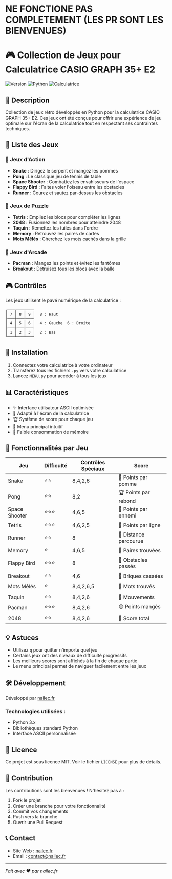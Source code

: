 # NE FONCTIONE PAS COMPLETEMENT (LES PR SONT LES BIENVENUES)
# 🎮 Collection de Jeux pour Calculatrice CASIO GRAPH 35+ E2

![Version](https://img.shields.io/badge/version-1.0.0-blue.svg)
![Python](https://img.shields.io/badge/python-3.x-green.svg)
![Calculatrice](https://img.shields.io/badge/calculatrice-CASIO%20GRAPH%2035%2B%20E2-orange.svg)

## 📝 Description

Collection de jeux rétro développés en Python pour la calculatrice CASIO GRAPH 35+ E2. Ces jeux ont été conçus pour offrir une expérience de jeu optimale sur l'écran de la calculatrice tout en respectant ses contraintes techniques.

## 🎯 Liste des Jeux

### 🐍 Jeux d'Action
- **Snake** : Dirigez le serpent et mangez les pommes
- **Pong** : Le classique jeu de tennis de table
- **Space Shooter** : Combattez les envahisseurs de l'espace
- **Flappy Bird** : Faites voler l'oiseau entre les obstacles
- **Runner** : Courez et sautez par-dessus les obstacles

### 🧩 Jeux de Puzzle
- **Tetris** : Empilez les blocs pour compléter les lignes
- **2048** : Fusionnez les nombres pour atteindre 2048
- **Taquin** : Remettez les tuiles dans l'ordre
- **Memory** : Retrouvez les paires de cartes
- **Mots Mêlés** : Cherchez les mots cachés dans la grille

### 👾 Jeux d'Arcade
- **Pacman** : Mangez les points et évitez les fantômes
- **Breakout** : Détruisez tous les blocs avec la balle

## 🎮 Contrôles

Les jeux utilisent le pavé numérique de la calculatrice :
```
┌───┬───┬───┐
│ 7 │ 8 │ 9 │  8 : Haut
├───┼───┼───┤
│ 4 │ 5 │ 6 │  4 : Gauche  6 : Droite
├───┼───┼───┤
│ 1 │ 2 │ 3 │  2 : Bas
└───┴───┴───┘
```

## 🚀 Installation

1. Connectez votre calculatrice à votre ordinateur
2. Transférez tous les fichiers `.py` vers votre calculatrice
3. Lancez `MENU.py` pour accéder à tous les jeux

## 📊 Caractéristiques

- ✨ Interface utilisateur ASCII optimisée
- 📱 Adapté à l'écran de la calculatrice
- 🏆 Système de score pour chaque jeu
- 🔄 Menu principal intuitif
- 💾 Faible consommation de mémoire

## 🎯 Fonctionnalités par Jeu

| Jeu | Difficulté | Contrôles Spéciaux | Score |
|-----|------------|-------------------|--------|
| Snake | ⭐⭐ | 8,4,2,6 | 🍎 Points par pomme |
| Pong | ⭐⭐ | 8,2 | 🏆 Points par rebond |
| Space Shooter | ⭐⭐⭐ | 4,6,5 | 👾 Points par ennemi |
| Tetris | ⭐⭐⭐ | 4,6,2,5 | 🧱 Points par ligne |
| Runner | ⭐⭐ | 8 | 🏃 Distance parcourue |
| Memory | ⭐ | 4,6,5 | 🎯 Paires trouvées |
| Flappy Bird | ⭐⭐⭐ | 8 | 🦅 Obstacles passés |
| Breakout | ⭐⭐ | 4,6 | 🧱 Briques cassées |
| Mots Mêlés | ⭐ | 8,4,2,6,5 | 📝 Mots trouvés |
| Taquin | ⭐⭐ | 8,4,2,6 | 🔢 Mouvements |
| Pacman | ⭐⭐⭐ | 8,4,2,6 | 🟡 Points mangés |
| 2048 | ⭐⭐ | 8,4,2,6 | 🔢 Score total |

## 💡 Astuces

- Utilisez `q` pour quitter n'importe quel jeu
- Certains jeux ont des niveaux de difficulté progressifs
- Les meilleurs scores sont affichés à la fin de chaque partie
- Le menu principal permet de naviguer facilement entre les jeux

## 🛠️ Développement

Développé par [nailec.fr](https://nailec.fr)

### Technologies utilisées :
- Python 3.x
- Bibliothèques standard Python
- Interface ASCII personnalisée

## 📜 Licence

Ce projet est sous licence MIT. Voir le fichier `LICENSE` pour plus de détails.

## 🤝 Contribution

Les contributions sont les bienvenues ! N'hésitez pas à :
1. Fork le projet
2. Créer une branche pour votre fonctionnalité
3. Commit vos changements
4. Push vers la branche
5. Ouvrir une Pull Request

## 📞 Contact

- Site Web : [nailec.fr](https://nailec.fr)
- Email : contact@nailec.fr

---
*Fait avec ❤️ par nailec.fr* 
